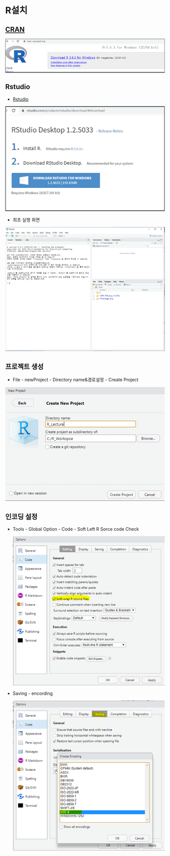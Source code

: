 # R설치

## [CRAN](https://cran.r-project.org/)

![image-20200417163300654](image/image-20200417163300654.png)

## Rstudio

* [Rstudio](https://rstudio.com/)

![image-20200417163344041](image/image-20200417163344041.png) 

* 최초 실행 화면

<img src="image/image-20200309102303489.png" alt="image-20200309102303489" style="zoom: 67%;" />

## 프로젝트 생성

* File - newProject - Directory name&경로설정 -  Create Project

![image-20200309102935264](image/image-20200309102935264.png) 

## 인코딩 설정

* Tools - Global Option - Code - Soft Left R Sorce code Check

  ![image-20200309103350177](image/image-20200309103350177.png) 

* Saving - encording

  ![image-20200309103415310](image/image-20200309103415310.png) 

  

